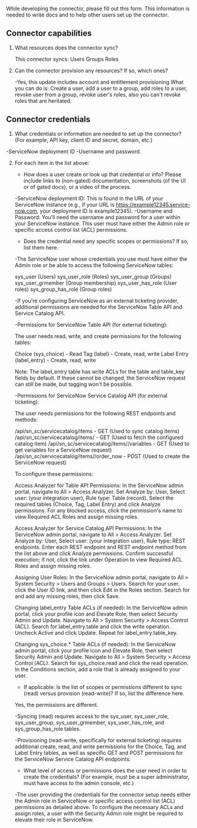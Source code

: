 While developing the connector, please fill out this form. This information is needed to write docs and to help other users set up the connector.

## Connector capabilities

1. What resources does the connector sync?

   This connector syncs:
      Users
      Groups
      Roles

2. Can the connector provision any resources? If so, which ones? 

   -Yes, this update includes account and entitlement provisioning
    What you can do is: Create a user, add a user to a group, add roles to a user, revoke user from a group,
    revoke user's roles, also you can't revoke roles that are heritated.

## Connector credentials 

1. What credentials or information are needed to set up the connector? (For example, API key, client ID and secret, domain, etc.)

  -ServiceNow deployment ID
  -Username and password.   

2. For each item in the list above: 

   * How does a user create or look up that credential or info? Please include links to (non-gated) documentation, screenshots (of the UI or of gated docs), or a video of the process. 

   -ServiceNow deployment ID: This is found in the URL of your ServiceNow instance (e.g., if your URL is https://example12345.service-now.com, your deployment ID is example12345).
   -Username and Password: You'll need the username and password for a user within your ServiceNow instance. This user must have either the Admin role or specific access control list (ACL) permissions.

   * Does the credential need any specific scopes or permissions? If so, list them here. 

    -The ServiceNow user whose credentials you use must have either the Admin role or be able to access the following ServiceNow tables:

    sys_user (Users)
    sys_user_role (Roles)
    sys_user_group (Groups)
    sys_user_grmember (Group membership)
    sys_user_has_role (User roles)
    sys_group_has_role (Group roles)

    -If you're configuring ServiceNow as an external ticketing provider, additional permissions are needed for the ServiceNow Table API and Service Catalog API.

    -Permissions for ServiceNow Table API (for external ticketing):

    The user needs read, write, and create permissions for the following tables:

    Choice (sys_choice) - Read
    Tag (label) - Create, read, write
    Label Entry (label_entry) - Create, read, write

    Note: The label_entry table has write ACLs for the table and table_key fields by default. If these cannot be changed, the ServiceNow request can still be made, but tagging won't be possible.

    -Permissions for ServiceNow Service Catalog API (for external ticketing):

    The user needs permissions for the following REST endpoints and methods:

    /api/sn_sc/servicecatalog/items - GET (Used to sync catalog items)
    /api/sn_sc/servicecatalog/items/<CATALOG ITEM ID> - GET (Used to fetch the configured catalog item)
    /api/sn_sc/servicecatalog/items/<CATALOG ITEM ID>/variables - GET (Used to get variables for a ServiceNow request)
    /api/sn_sc/servicecatalog/items/<CATALOG ITEM ID>/order_now - POST (Used to create the ServiceNow request)

    To configure these permissions:

    Access Analyzer for Table API Permissions:
        In the ServiceNow admin portal, navigate to All > Access Analyzer.
        Set Analyze by: User, Select user: (your integration user), Rule type: Table (record).
        Select the required tables (Choice, Tag, Label Entry) and click Analyze permissions.
        For any blocked access, click the permission's name to view Required ACL Roles and assign missing roles.

    Access Analyzer for Service Catalog API Permissions:
        In the ServiceNow admin portal, navigate to All > Access Analyzer.
        Set Analyze by: User, Select user: (your integration user), Rule type: REST endpoints.
        Enter each REST endpoint and REST endpoint method from the list above and click Analyze permissions.
        Confirm successful execution; if not, click the link under Operation to view Required ACL Roles and assign missing roles.

    Assigning User Roles:
        In the ServiceNow admin portal, navigate to All > System Security > Users and Groups > Users.
        Search for your user, click the User ID link, and then click Edit in the Roles section.
        Search for and add any missing roles, then click Save.

    Changing label_entry Table ACLs (if needed):
        In the ServiceNow admin portal, click your profile icon and Elevate Role, then select Security Admin and Update.
        Navigate to All > System Security > Access Control (ACL).
        Search for label_entry.table and click the write operation. Uncheck Active and click Update.
        Repeat for label_entry.table_key.

    Changing sys_choice.* Table ACLs (if needed):
        In the ServiceNow admin portal, click your profile icon and Elevate Role, then select Security Admin and Update.
        Navigate to All > System Security > Access Control (ACL).
        Search for sys_choice.read and click the read operation.
        In the Conditions section, add a role that is already assigned to your user.

   * If applicable: Is the list of scopes or permissions different to sync (read) versus provision (read-write)? If so, list the difference here. 

    Yes, the permissions are different.

    -Syncing (read) requires access to the sys_user, sys_user_role, sys_user_group, sys_user_grmember, sys_user_has_role, and sys_group_has_role tables.

    -Provisioning (read-write, specifically for external ticketing) requires additional create, read, and write permissions for the Choice, Tag, and Label Entry tables, as well as specific GET and POST permissions for the ServiceNow Service Catalog API endpoints.

   * What level of access or permissions does the user need in order to create the credentials? (For example, must be a super administrator, must have access to the admin console, etc.)  

   -The user providing the credentials for the connector setup needs either the Admin role in ServiceNow or specific access control list (ACL) permissions as detailed above. To configure the necessary ACLs and assign roles, a user with the Security Admin role might be required to elevate their role in ServiceNow.